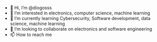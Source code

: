 - 👋 Hi, I’m @diogosss
- 👀 I’m interested in electronics, computer science, machine learning
- 🌱 I’m currently learning Cybersecurity, Software development, data science, machine learning
- 💞️ I’m looking to collaborate on electronics and software engineering
- 📫 How to reach me 

<!---
diogosss/diogosss is a ✨ special ✨ repository because its `README.md` (this file) appears on your GitHub profile.
You can click the Preview link to take a look at your changes.
--->
